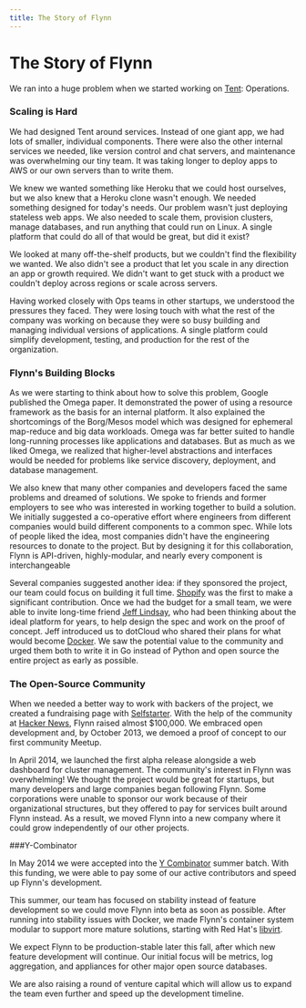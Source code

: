 ```yaml
---
title: The Story of Flynn
---
```


# The Story of Flynn

We ran into a huge problem when we started working on [Tent](https://tent.io): Operations.

### Scaling is Hard

We had designed Tent around services. Instead of one giant app, we had lots of smaller, individual components. There were also the other internal services we needed, like version control and chat servers, and maintenance was overwhelming our tiny team. It was taking longer to deploy apps to AWS or our own servers than to write them.

We knew we wanted something like Heroku that we could host ourselves, but we also knew that a Heroku clone wasn't enough. We needed something designed for today's needs. Our problem wasn't just deploying stateless web apps. We also needed to scale them, provision clusters, manage databases, and run anything that could run on Linux. A single platform that could do all of that would be great, but did it exist?

We looked at many off-the-shelf products, but we couldn't find the flexibility we wanted. We also didn't see a product that let you scale in any direction an app or growth required. We didn't want to get stuck with a product we couldn't deploy across regions or scale across servers.

Having worked closely with Ops teams in other startups, we understood the pressures they faced. They were losing touch with what the rest of the company was working on because they were so busy building and managing individual versions of applications. A single platform could simplify development, testing, and production for the rest of the organization.

### Flynn's Building Blocks

As we were starting to think about how to solve this problem, Google published the Omega paper. It demonstrated the power of using a resource framework as the basis for an internal platform. It also explained the shortcomings of the Borg/Mesos model which was designed for ephemeral map-reduce and big data workloads. Omega was far better suited to handle long-running processes like applications and databases. But as much as we liked Omega, we realized that higher-level abstractions and interfaces would be needed for problems like service discovery, deployment, and database management.

We also knew that many other companies and developers faced the same problems and dreamed of solutions. We spoke to friends and former employers to see who was interested in working together to build a solution. We initially suggested a co-operative effort where engineers from different companies would build different components to a common spec. While lots of people liked the idea, most companies didn't have the engineering resources to donate to the project. But by designing it for this collaboration,  Flynn is API-driven, highly-modular, and nearly every component is interchangeable

Several companies suggested another idea: if they sponsored the project, our team could focus on building it full time. [Shopify](https://shopify.com) was the first to make a significant contribution. Once we had the budget for a small team, we were able to invite long-time friend [Jeff Lindsay](http://progrium.com), who had been thinking about the ideal platform for years, to help design the spec and work on the proof of concept. Jeff introduced us to dotCloud who shared their plans for what would become [Docker](https://docker.com). We saw the potential value to the community and urged them both to write it in Go instead of Python and open source the entire project as early as possible.

### The Open-Source Community

When we needed a better way to work with backers of the project, we created a fundraising page with [Selfstarter](http://selfstarter.us). With the help of the community at [Hacker News](https://news.ycombinator.com), Flynn raised almost $100,000. We embraced open development and, by October 2013, we demoed a proof of concept to our first community Meetup.

In April 2014, we launched the first alpha release alongside a web dashboard for cluster management. The community's interest in Flynn was overwhelming! We thought the project would be great for startups, but many developers and large companies began following Flynn. Some corporations were unable to sponsor our work because of their organizational structures, but they offered to pay for services built around Flynn instead. As a result, we moved Flynn into a new company where it could grow independently of our other projects.

###Y-Combinator

In May 2014 we were accepted into the [Y Combinator](https://www.ycombinator.com) summer batch. With this funding, we were able to pay some of our active contributors and speed up Flynn's development.

This summer, our team has focused on stability instead of feature development so we could move Flynn into beta as soon as possible. After running into stability issues with Docker, we made Flynn's container system modular to support more mature solutions, starting with Red Hat's [libvirt](http://libvirt.org).

We expect Flynn to be production-stable later this fall, after which new feature development will continue. Our initial focus will be metrics, log aggregation, and appliances for other major open source databases.

We are also raising a round of venture capital which will allow us to expand the team even further and speed up the development timeline.
